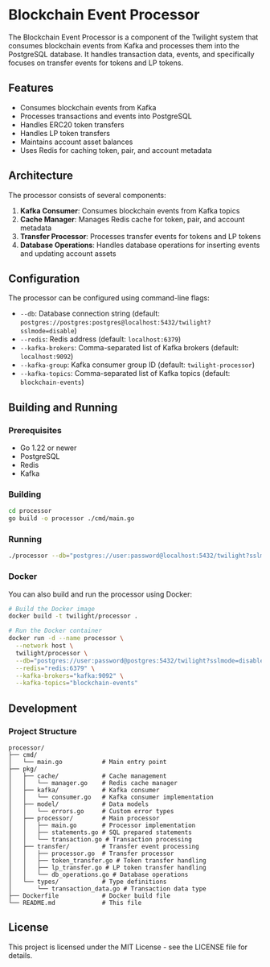 # Blockchain Event Processor

The Blockchain Event Processor is a component of the Twilight system that consumes blockchain events from Kafka and processes them into the PostgreSQL database. It handles transaction data, events, and specifically focuses on transfer events for tokens and LP tokens.

## Features

- Consumes blockchain events from Kafka
- Processes transactions and events into PostgreSQL
- Handles ERC20 token transfers
- Handles LP token transfers
- Maintains account asset balances
- Uses Redis for caching token, pair, and account metadata

## Architecture

The processor consists of several components:

1. **Kafka Consumer**: Consumes blockchain events from Kafka topics
2. **Cache Manager**: Manages Redis cache for token, pair, and account metadata
3. **Transfer Processor**: Processes transfer events for tokens and LP tokens
4. **Database Operations**: Handles database operations for inserting events and updating account assets

## Configuration

The processor can be configured using command-line flags:

- `--db`: Database connection string (default: `postgres://postgres:postgres@localhost:5432/twilight?sslmode=disable`)
- `--redis`: Redis address (default: `localhost:6379`)
- `--kafka-brokers`: Comma-separated list of Kafka brokers (default: `localhost:9092`)
- `--kafka-group`: Kafka consumer group ID (default: `twilight-processor`)
- `--kafka-topics`: Comma-separated list of Kafka topics (default: `blockchain-events`)

## Building and Running

### Prerequisites

- Go 1.22 or newer
- PostgreSQL
- Redis
- Kafka

### Building

```bash
cd processor
go build -o processor ./cmd/main.go
```

### Running

```bash
./processor --db="postgres://user:password@localhost:5432/twilight?sslmode=disable" --redis="localhost:6379" --kafka-brokers="localhost:9092" --kafka-topics="blockchain-events"
```

### Docker

You can also build and run the processor using Docker:

```bash
# Build the Docker image
docker build -t twilight/processor .

# Run the Docker container
docker run -d --name processor \
  --network host \
  twilight/processor \
  --db="postgres://user:password@postgres:5432/twilight?sslmode=disable" \
  --redis="redis:6379" \
  --kafka-brokers="kafka:9092" \
  --kafka-topics="blockchain-events"
```

## Development

### Project Structure

```
processor/
├── cmd/
│   └── main.go           # Main entry point
├── pkg/
│   ├── cache/            # Cache management
│   │   └── manager.go    # Redis cache manager
│   ├── kafka/            # Kafka consumer
│   │   └── consumer.go   # Kafka consumer implementation
│   ├── model/            # Data models
│   │   └── errors.go     # Custom error types
│   ├── processor/        # Main processor
│   │   ├── main.go       # Processor implementation
│   │   ├── statements.go # SQL prepared statements
│   │   └── transaction.go # Transaction processing
│   ├── transfer/         # Transfer event processing
│   │   ├── processor.go  # Transfer processor
│   │   ├── token_transfer.go # Token transfer handling
│   │   ├── lp_transfer.go # LP token transfer handling
│   │   └── db_operations.go # Database operations
│   └── types/            # Type definitions
│       └── transaction_data.go # Transaction data type
├── Dockerfile            # Docker build file
└── README.md             # This file
```

## License

This project is licensed under the MIT License - see the LICENSE file for details. 